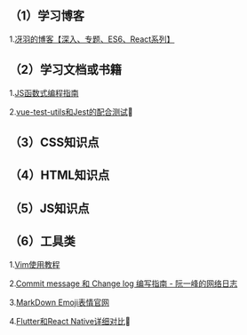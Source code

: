 ## （1）学习博客

1.[冴羽的博客【深入、专题、ES6、React系列】](https://github.com/mqyqingfeng/Blog)

## （2）学习文档或书籍

1.[JS函数式编程指南](http://shouce.jb51.net/js-function/index.html)

2.[vue-test-utils和Jest的配合测试](https://alexjover.com/blog/write-the-first-vue-js-component-unit-test-in-jest/)📖

## （3）CSS知识点

## （4）HTML知识点

## （5）JS知识点

## （6）工具类

1.[Vim使用教程](https://coolshell.cn/articles/5426.html)

2.[Commit message 和 Change log 编写指南 - 阮一峰的网络日志](http://www.ruanyifeng.com/blog/2016/01/commit_message_change_log.html)

3.[MarkDown Emoji表情官网](https://www.emojiall.com/en/categories/A)

4.[Flutter和React Native详细对比](https://zhuanlan.zhihu.com/p/70070316)📖


